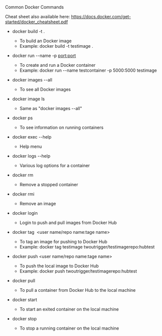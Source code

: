 Common Docker Commands

Cheat sheet also available here: https://docs.docker.com/get-started/docker_cheatsheet.pdf

- docker build -t <tag name> .
    - To build an Docker image
    - Example: docker build -t testimage .

- docker run --name <container name> -p <port:port> <image name>
    - To create and run a Docker container
    - Example: docker run --name testcontainer -p 5000:5000 testimage

- docker images --all
    - To see all Docker images

- docker image ls
    - Same as "docker images --all"

- docker ps
    - To see information on running containers

- docker exec --help
    - Help menu

- docker logs --help
    - Various log options for a container

- docker rm <container name>
    - Remove a stopped container

- docker rmi <image name>
    - Remove an image

- docker login
    - Login to push and pull images from Docker Hub

- docker tag <image name> <user name/repo name:tage name>
    - To tag an image for pushing to Docker Hub
    - Example: docker tag testimage twoutrigger/testimagerepo:hubtest

- docker push <user name/repo name:tage name>
    - To push the local image to Docker Hub
    - Example: docker push twoutrigger/testimagerepo:hubtest

- docker pull <container name>
    - To pull a container from Docker Hub to the local machine

- docker start <container name>
    - To start an exited container on the local machine

- docker stop <container name>
    - To stop a running container on the local machine